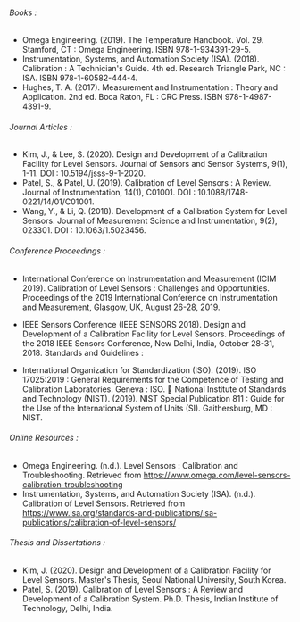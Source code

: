 ###### Books :

-	Omega Engineering. (2019). The Temperature Handbook. Vol. 29. Stamford, CT : Omega Engineering. ISBN 978-1-934391-29-5.
-	Instrumentation, Systems, and Automation Society (ISA). (2018). Calibration : A Technician's Guide. 4th ed. Research Triangle Park, NC : ISA. ISBN 978-1-60582-444-4.
-	Hughes, T. A. (2017). Measurement and Instrumentation : Theory and Application. 2nd ed. Boca Raton, FL : CRC Press. ISBN 978-1-4987-4391-9.
	
###### Journal Articles :

-	Kim, J., & Lee, S. (2020). Design and Development of a Calibration Facility for Level Sensors. Journal of Sensors and Sensor Systems, 9(1), 1-11. DOI :  10.5194/jsss-9-1-2020.
-	Patel, S., & Patel, U. (2019). Calibration of Level Sensors :  A Review. Journal of Instrumentation, 14(1), C01001. DOI :  10.1088/1748-0221/14/01/C01001.
-	Wang, Y., & Li, Q. (2018). Development of a Calibration System for Level Sensors. Journal of Measurement Science and Instrumentation, 9(2), 023301. DOI :  10.1063/1.5023456.
	
###### Conference Proceedings :

-	International Conference on Instrumentation and Measurement (ICIM 2019). Calibration of Level Sensors : Challenges and Opportunities. Proceedings of the 2019 International Conference on Instrumentation and Measurement, Glasgow, UK, August 26-28, 2019.
-	IEEE Sensors Conference (IEEE SENSORS 2018). Design and Development of a Calibration Facility for Level Sensors. Proceedings of the 2018 IEEE Sensors Conference, New Delhi, India, October 28-31, 2018.
Standards and Guidelines  :

-	International Organization for Standardization (ISO). (2019). ISO 17025:2019 : General Requirements for the Competence of Testing and Calibration Laboratories. Geneva : ISO.
	National Institute of Standards and Technology (NIST). (2019). NIST Special Publication 811 : Guide for the Use of the International System of Units (SI). Gaithersburg, MD : NIST.

###### Online Resources :

-	Omega Engineering. (n.d.). Level Sensors : Calibration and Troubleshooting. Retrieved from https://www.omega.com/level-sensors-calibration-troubleshooting
-	Instrumentation, Systems, and Automation Society (ISA). (n.d.). Calibration of Level Sensors. Retrieved from https://www.isa.org/standards-and-publications/isa-publications/calibration-of-level-sensors/
	
###### Thesis and Dissertations :

-	Kim, J. (2020). Design and Development of a Calibration Facility for Level Sensors. Master's Thesis, Seoul National University, South Korea.
-	Patel, S. (2019). Calibration of Level Sensors : A Review and Development of a Calibration System. Ph.D. Thesis, Indian Institute of Technology, Delhi, India.

